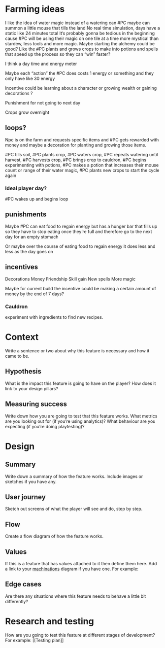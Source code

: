 # Farming ideas
I like the idea of water magic instead of a watering can
#PC  maybe can summon a little mouse that tills the land 
No real time simulation, days have a static like 24 minutes total
It’s probably gonna be tedious in the beginning cause #PC will be using their magic on one tile at a time
more mystical than stardew, less tools and more magic.
Maybe starting the alchemy could be good? Like the #PC plants and grows crops to make into potions and spells that speed up the process so they can “win” faster?

I think a day time and energy meter

Maybe each “action” the #PC  does costs 1 energy or something and they only have like 30 energy

Incentive could be learning about a character or growing wealth or gaining decorations ?

Punishment for not going to next day

Crops grow overnight

## loops?
Npc is on the farm and requests specific items and #PC gets rewarded with money and maybe a decoration for planting and growing those items. 

#PC tills soil, #PC plants crop, #PC waters crop, #PC repeats watering until harvest, #PC harvests crop, #PC brings crop to cauldron, #PC begins experimenting with potions, #PC makes a potion that increases their mouse count or range of their water magic, #PC plants new crops to start the cycle again


### Ideal player day?
#PC wakes up and begins loop

## punishments 

Maybe #PC can eat food to regain energy but has a hunger bar that fills up so they have to stop eating once they’re full and therefore go to the next day for an empty stomach

Or maybe over the course of eating food to regain energy it does less and less as the day goes on 

## incentives

Decorations
Money
Friendship
Skill gain
New spells 
More magic

Maybe for current build the incentive could be making a certain amount of money by the end of 7 days?



### Cauldron
experiment with ingredients to find new recipes.

# Context
Write a sentence or two about why this feature is necessary and how it came to be.
## Hypothesis
What is the impact this feature is going to have on the player? How does it link to your design pillars?
## Measuring success
Write down how you are going to test that this feature works. What metrics are you looking out for (if you’re using analytics)? What behaviour are you expecting (if you’re doing playtesting)?
# Design
## Summary
Write down a summary of how the feature works. Include images or sketches if you have any.
## User journey
Sketch out screens of what the player will see and do, step by step.
## Flow
Create a flow diagram of how the feature works.
## Values
If this is a feature that has values attached to it then define them here.
Add a link to your [machinations](https://machinations.io/) diagram if you have one.
For example:
## Edge cases
Are there any situations where this feature needs to behave a little bit differently?
# Research and testing
How are you going to test this feature at different stages of development?
For example:
[[Testing plan]]